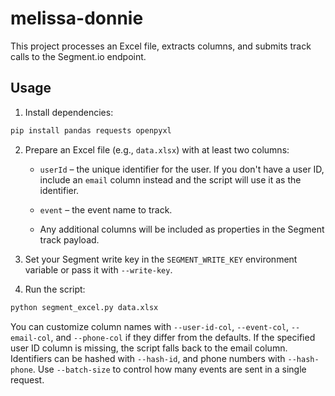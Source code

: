 # melissa-donnie

This project processes an Excel file, extracts columns, and submits track calls to the Segment.io endpoint.

## Usage

1. Install dependencies:

```bash
pip install pandas requests openpyxl
```

2. Prepare an Excel file (e.g., `data.xlsx`) with at least two columns:

   - `userId` – the unique identifier for the user. If you don't have a user ID,
     include an `email` column instead and the script will use it as the
     identifier.

   - `event` – the event name to track.
   - Any additional columns will be included as properties in the Segment track payload.

3. Set your Segment write key in the `SEGMENT_WRITE_KEY` environment variable or pass it with `--write-key`.

4. Run the script:

```bash
python segment_excel.py data.xlsx
```
You can customize column names with `--user-id-col`, `--event-col`, `--email-col`,
and `--phone-col` if they differ from the defaults. If the specified user ID
column is missing, the script falls back to the email column.
Identifiers can be hashed with `--hash-id`, and phone numbers with
`--hash-phone`. Use `--batch-size` to control how many events are sent in a
single request.
